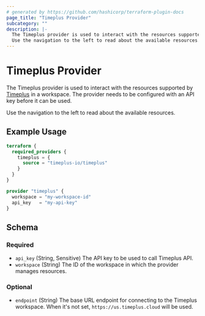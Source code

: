 ```yaml
---
# generated by https://github.com/hashicorp/terraform-plugin-docs
page_title: "Timeplus Provider"
subcategory: ""
description: |-
  The Timeplus provider is used to interact with the resources supported by Timeplus https://www.timeplus.com/ in a workspace. The provider needs to be configured with an API key before it can be used.
  Use the navigation to the left to read about the available resources.
---
```


# Timeplus Provider

The Timeplus provider is used to interact with the resources supported by [Timeplus](https://www.timeplus.com/) in a workspace. The provider needs to be configured with an API key before it can be used.

Use the navigation to the left to read about the available resources.

## Example Usage

```terraform
terraform {
  required_providers {
    timeplus = {
      source = "timeplus-io/timeplus"
    }
  }
}

provider "timeplus" {
  workspace = "my-workspace-id"
  api_key   = "my-api-key"
}
```

<!-- schema generated by tfplugindocs -->
## Schema

### Required

- `api_key` (String, Sensitive) The API key to be used to call Timeplus API.
- `workspace` (String) The ID of the workspace in which the provider manages resources.

### Optional

- `endpoint` (String) The base URL endpoint for connecting to the Timeplus workspace. When it's not set, `https://us.timeplus.cloud` will be used.
